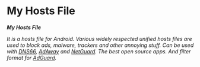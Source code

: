 # My Hosts File
<i><B>My Hosts File</B>
<p>It is a hosts file for Android. Various widely respected unified hosts files are used to block ads, malware, trackers and other annoying stuff. Can be used with <a href="https://github.com/julian-klode/dns66"> DNS66</a>, <a href="https://adaway.org/"> AdAway</a> and <a href="https://netguard.me/"> NetGuard</a>. The best open source apps. And filter format for <a href="https://adguard.com/es/adguard-android/overview.html"> AdGuard</a>.</i></p>
